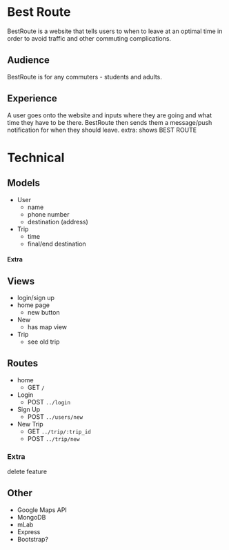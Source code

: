 # Best Route
BestRoute is a website that tells users to when to leave at an optimal time in order to avoid traffic and other commuting complications.

## Audience
BestRoute is for any commuters - students and adults.

## Experience
A user goes onto the website and inputs where they are going and what time they have to be there. BestRoute then sends them a message/push notification for when they should leave.
extra:
shows BEST ROUTE

# Technical
## Models
- User
  - name
  - phone number
  - destination (address)
- Trip
  - time
  - final/end destination


#### Extra

## Views
- login/sign up
- home page
  - new button
- New
  - has map view
- Trip
  - see old trip


## Routes
- home
  - GET `/`
- Login
  - POST `../login`
- Sign Up
  - POST `../users/new`
- New Trip
  - GET `../trip/:trip_id`
  - POST `../trip/new`

### Extra
delete feature


## Other
- Google Maps API
- MongoDB
- mLab
- Express
- Bootstrap?
